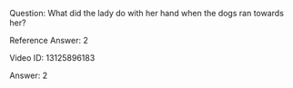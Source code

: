 Question: What did the lady do with her hand when the dogs ran towards her?

Reference Answer: 2

Video ID: 13125896183

Answer: 2

